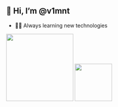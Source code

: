 ## 👋 Hi, I’m @v1mnt
- 👨‍💻 Always learning new technologies

<div>
<img height="180em" src="https://github-readme-stats.vercel.app/api?username=v1mnt&show_icons=true&theme=radical">
<img height="100em" src="https://github-readme-stats.vercel.app/api/top-langs/?username=v1mnt&layout=compact&theme=radical">
</div>


